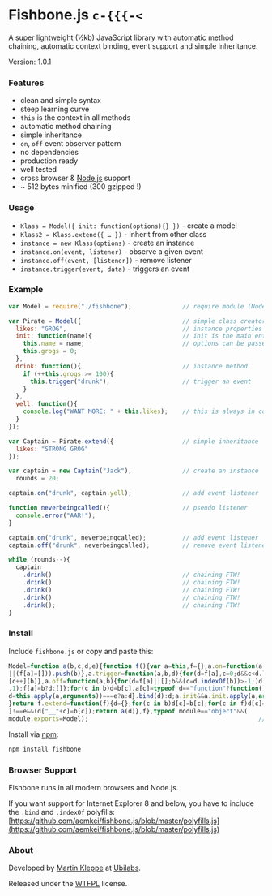# Fishbone.js `c-{{{-<`

A super lightweight (½kb) JavaScript library with automatic method chaining, automatic context binding, event support and simple inheritance.

Version: 1.0.1

### Features

* clean and simple syntax
* steep learning curve
* `this` is the context in all methods
* automatic method chaining
* simple inheritance
* `on`, `off` event observer pattern
* no dependencies
* production ready
* well tested
* cross browser & [Node.js](http://nodejs.org) support
* ~ 512 bytes minified (300 gzipped !)

### Usage

* `Klass = Model({ init: function(options){} })` - create a model
* `Klass2 = Klass.extend({ … })` - inherit from other class
* `instance = new Klass(options)` - create an instance
* `instance.on(event, listener)` - observe a given event
* `instance.off(event, [listener])` - remove listener
* `instance.trigger(event, data)` - triggers an event

### Example

```js
var Model = require("./fishbone");              // require module (Node only)

var Pirate = Model({                            // simple class creator
  likes: "GROG",                                // instance properties
  init: function(name){                         // init is the main entrance
    this.name = name;                           // options can be passed
    this.grogs = 0;
  },
  drink: function(){                            // instance method
    if (++this.grogs >= 100){
      this.trigger("drunk");                    // trigger an event
    }
  },
  yell: function(){
    console.log("WANT MORE: " + this.likes);    // this is always in context
  }
});

var Captain = Pirate.extend({                   // simple inheritance
  likes: "STRONG GROG"
});

var captain = new Captain("Jack"),              // create an instance
  rounds = 20;

captain.on("drunk", captain.yell);              // add event listener

function neverbeingcalled(){                    // pseudo listener
  console.error("AAR!");
}

captain.on("drunk", neverbeingcalled);          // add event listener
captain.off("drunk", neverbeingcalled);         // remove event listener

while (rounds--){ 
  captain
    .drink()                                    // chaining FTW!
    .drink()                                    // chaining FTW!
    .drink()                                    // chaining FTW!
    .drink()                                    // chaining FTW!
    .drink();                                   // chaining FTW!
}
```

### Install

Include `fishbone.js` or copy and paste this:

```js
Model=function a(b,c,d,e){function f(){var a=this,f={};a.on=function(a,b){(f[a]
||(f[a]=[])).push(b)},a.trigger=function(a,b,d){for(d=f[a],c=0;d&&c<d.length;)d
[c++](b)},a.off=function(a,b){for(d=f[a]||[];b&&(c=d.indexOf(b))>-1;)d.splice(c
,1);f[a]=b?d:[]};for(c in b)d=b[c],a[c]=typeof d=="function"?function(){return(
d=this.apply(a,arguments))===e?a:d}.bind(d):d;a.init&&a.init.apply(a,arguments)
}return f.extend=function(f){d={};for(c in b)d[c]=b[c];for(c in f)d[c]=f[c],b[c
]!==e&&(d["__"+c]=b[c]);return a(d)},f},typeof module=="object"&&(
module.exports=Model);                                               // c-{{{-< 
```

Install via [npm](https://npmjs.org/package/fishbone):

```sh
npm install fishbone
```

### Browser Support

Fishbone runs in all modern browsers and Node.js.

If you want support for Internet Explorer 8 and below, you have to include the 
`.bind` and `.indexOf` polyfills: [https://github.com/aemkei/fishbone.js/blob/master/polyfills.js](https://github.com/aemkei/fishbone.js/blob/master/polyfills.js)

### About

Developed by [Martin Kleppe](https://plus.google.com/103747379090421872359) at [Ubilabs](http://www.ubilabs.net).

Released under the [WTFPL](http://en.wikipedia.org/wiki/WTFPL) license.